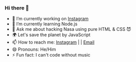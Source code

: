 ### Hi there 👋


- 🔭 I’m currently working on [Instagram](https://www.instagram.com/junior.coders/)
- 🌱 I’m currently learning Node.js
- 💬 Ask me about hacking Nasa using pure HTML & CSS  😈
- 🌍 Let's save the planet by JavaScript 
- 📫 How to reach me: [Instagram](https://www.instagram.com/this.poori/) | | [Email](mailto:pooriafaramarzian@gamil.com)
- 😄 Pronouns: He/Him
- ⚡ Fun fact: I can't code without music
